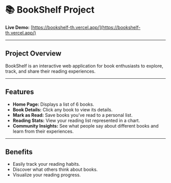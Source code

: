 # 📚 BookShelf Project

**Live Demo:** [https://bookshelf-th.vercel.app/](https://bookshelf-th.vercel.app/)

---

## Project Overview
BookShelf is an interactive web application for book enthusiasts to explore, track, and share their reading experiences.

---

## Features
- **Home Page:** Displays a list of 6 books.  
- **Book Details:** Click any book to view its details.  
- **Mark as Read:** Save books you’ve read to a personal list.  
- **Reading Stats:** View your reading list represented in a chart.  
- **Community Insights:** See what people say about different books and learn from their experiences.

---

## Benefits
- Easily track your reading habits.  
- Discover what others think about books.  
- Visualize your reading progress.
